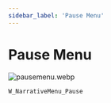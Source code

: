 ```yaml
---
sidebar_label: 'Pause Menu'
---
```


# Pause Menu

![pausemenu.webp](/img/pro/demo-map/pausemenu.webp)

`W_NarrativeMenu_Pause`

